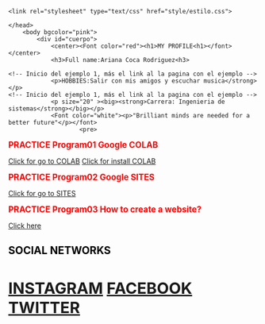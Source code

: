 
<html>
	<head><title>ArianaCoca</title>
	<meta name="google-site-verification" content="mVQHS22YOjzVwqgxIV5dEdHy90euQlgNV4oeOz6yD6g" />
		
	<link rel="stylesheet" type="text/css" href="style/estilo.css">
	
	</head>
		<body bgcolor="pink">
			<div id="cuerpo">
				<center><Font color="red"><h1>MY PROFILE<h1></font></center>
				<h3>Full name:Ariana Coca Rodriguez<h3>
		
	<!-- Inicio del ejemplo 1, más el link al la pagina con el ejemplo -->
				<p>HOBBIES:Salir con mis amigos y escuchar musica</strong></p>
	<!-- Inicio del ejemplo 1, más el link al la pagina con el ejemplo -->
				<p size="20" ><big><strong>Carrera: Ingenieria de sistemas</strong></big></p>
				<Font color="white"><p>"Brilliant minds are needed for a better future"</p></font>
						<pre>

<Font color="red"><p size="20" ><big><strong>PRACTICE Program01 Google COLAB</strong></big></p></font>
<body><a href="https://colab.research.google.com/drive/18A7IiCdCtePJeRvAf8e4LM2ObyqBgVvV?usp=sharing">Click for go to COLAB</a></body>
<body><a href="https://colab.research.google.com/notebooks/welcome.ipynb?hl=es">Click for install COLAB</a></body>
<Font color="red"><p size="20" ><big><strong>PRACTICE Program02 Google SITES</strong></big></p></font>
<body><a href="https://sites.google.com/view/blogdedanielpillpe/con%C3%B3ceme">Click for go to SITES</a></body>
<Font color="red"><p size="20" ><big><strong>PRACTICE Program03 How to create a website?</strong></big></p></font>
<body><a href="https://www.youtube.com/watch?v=YWA-xbsJrVg">Click here</a></body>

</body>
					
<Font color="black"><h2>SOCIAL NETWORKS<h2></font>
<body><a href="https://www.instagram.com/daniel_pillpe/">INSTAGRAM</a>
<body><a href="https://www.facebook.com/profile.php?id=100009258349625">FACEBOOK</a>
<body><a href="https://twitter.com/PillpeDaniel">TWITTER</a>
